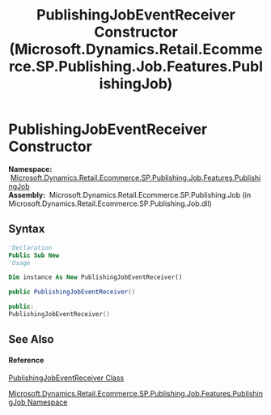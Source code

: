 ﻿---
title: PublishingJobEventReceiver Constructor  (Microsoft.Dynamics.Retail.Ecommerce.SP.Publishing.Job.Features.PublishingJob)
TOCTitle: PublishingJobEventReceiver Constructor
ms:assetid: M:Microsoft.Dynamics.Retail.Ecommerce.SP.Publishing.Job.Features.PublishingJob.PublishingJobEventReceiver.#ctor
ms:mtpsurl: https://technet.microsoft.com/en-us/library/microsoft.dynamics.retail.ecommerce.sp.publishing.job.features.publishingjob.publishingjobeventreceiver.publishingjobeventreceiver(v=AX.60)
ms:contentKeyID: 65316443
ms.date: 05/18/2015
mtps_version: v=AX.60
f1_keywords:
- Microsoft.Dynamics.Retail.Ecommerce.SP.Publishing.Job.Features.PublishingJob.PublishingJobEventReceiver.#ctor
dev_langs:
- CSharp
- C++
- VB
---

# PublishingJobEventReceiver Constructor

**Namespace:**  [Microsoft.Dynamics.Retail.Ecommerce.SP.Publishing.Job.Features.PublishingJob](microsoft-dynamics-retail-ecommerce-sp-publishing-job-features-publishingjob-namespace.md)  
**Assembly:**  Microsoft.Dynamics.Retail.Ecommerce.SP.Publishing.Job (in Microsoft.Dynamics.Retail.Ecommerce.SP.Publishing.Job.dll)

## Syntax

``` vb
'Declaration
Public Sub New
'Usage

Dim instance As New PublishingJobEventReceiver()
```

``` csharp
public PublishingJobEventReceiver()
```

``` c++
public:
PublishingJobEventReceiver()
```

## See Also

#### Reference

[PublishingJobEventReceiver Class](publishingjobeventreceiver-class-microsoft-dynamics-retail-ecommerce-sp-publishing-job-features-publishingjob.md)

[Microsoft.Dynamics.Retail.Ecommerce.SP.Publishing.Job.Features.PublishingJob Namespace](microsoft-dynamics-retail-ecommerce-sp-publishing-job-features-publishingjob-namespace.md)

